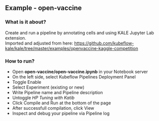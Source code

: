 ## Example - open-vaccine

### What is it about?

Create and run a pipeline by annotating cells and using KALE Jupyter Lab extension.  
Imported and adjusted from here: https://github.com/kubeflow-kale/kale/tree/master/examples/openvaccine-kaggle-competition

### How to run?

- Open **open-vaccine/open-vaccine.ipynb** in your Notebook server
- On the left side, select Kubeflow Pipelines Deployment Panel
- Toggle Enable
- Select Experiment (existing or new)
- Write Pipeline name and Pipeline description
- Untoggle *HP Tuning with Katib*
- Click Compile and Run at the bottom of the page
- After successfull compilation, click View
- Inspect and debug your pipeline via Pipeline log
